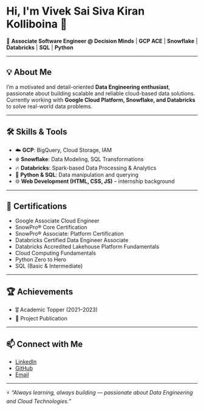 # Hi, I'm Vivek Sai Siva Kiran Kolliboina 👋  

🚀 **Associate Software Engineer @ Decision Minds** | **GCP ACE** | **Snowflake** | **Databricks** | **SQL** | **Python**  

---

## 💡 About Me  
I’m a motivated and detail-oriented **Data Engineering enthusiast**, passionate about building scalable and reliable cloud-based data solutions.  
Currently working with **Google Cloud Platform, Snowflake, and Databricks** to solve real-world data problems.  

---

## 🛠 Skills & Tools  
- ☁️ **GCP**: BigQuery, Cloud Storage, IAM  
- ❄️ **Snowflake**: Data Modeling, SQL Transformations  
- 🔥 **Databricks**: Spark-based Data Processing & Analytics  
- 🐍 **Python & SQL**: Data manipulation and querying  
- 🌐 **Web Development (HTML, CSS, JS)** – internship background  

---

## 📜 Certifications  
- Google Associate Cloud Engineer  
- SnowPro® Core Certification  
- SnowPro® Associate: Platform Certification  
- Databricks Certified Data Engineer Associate  
- Databricks Accredited Lakehouse Platform Fundamentals  
- Cloud Computing Fundamentals  
- Python Zero to Hero  
- SQL (Basic & Intermediate)  

---

## 🏆 Achievements  
- 🎖️ Academic Topper (2021–2023)  
- 📑 Project Publication  

---

## 📫 Connect with Me  
- [LinkedIn](https://www.linkedin.com/in/kvsskiran/)  
- [GitHub](https://github.com/kvsskiran)  
- [Email](mailto:kvsskiran1311@gmail.com)  

---

⚡ *“Always learning, always building — passionate about Data Engineering and Cloud Technologies.”*  
